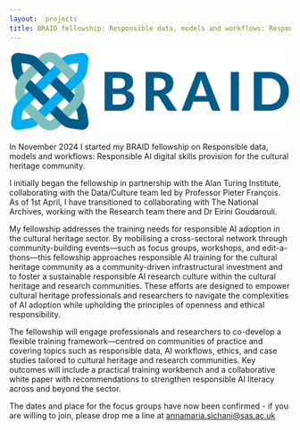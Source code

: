 ```yaml
---
layout:  projects
title: BRAID fellowship: Responsible data, models and workflows: Responsible AI digital skills provision for the cultural heritage community
---
```



<a href="https://braiduk.org"><img src="../images/braid.jpg" width="600"/></a>



In November 2024 I started my BRAID fellowship on Responsible data, models and workflows: Responsible AI digital skills provision for the cultural heritage community. 

I initially began the fellowship in partnership with the Alan Turing Institute, collaborating with the Data/Culture team led by Professor Pieter François. As of 1st April, I have transitioned to collaborating with The National Archives, working with the Research team there and Dr Eirini Goudarouli.

My fellowship addresses the training needs for responsible AI adoption in the cultural heritage sector. ​By mobilising a cross-sectoral network through community-building events—such as focus groups, workshops, and edit-a-thons—this fellowship approaches responsible AI training for the cultural heritage community as a community-driven infrastructural investment and to foster a sustainable responsible AI research culture within the cultural heritage and research communities. These efforts are designed to empower cultural heritage professionals and researchers to navigate the complexities of AI adoption while upholding the principles of openness and ethical responsibility.

The fellowship will engage professionals and researchers to co-develop a flexible training framework—centred on communities of practice and covering topics such as responsible data, AI workflows, ethics, and case studies tailored to cultural heritage and research communities. Key outcomes will include a practical training workbench and a collaborative white paper with recommendations to strengthen responsible AI literacy across and beyond the sector.

The dates and place for the focus groups have now been confirmed - if you are willing to join, please drop me a line at annamaria.sichani@sas.ac.uk
